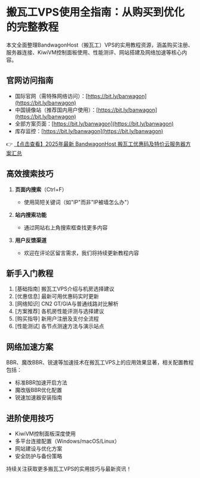 # 搬瓦工VPS使用全指南：从购买到优化的完整教程

本文全面整理BandwagonHost（搬瓦工）VPS的实用教程资源，涵盖购买注册、服务器连接、KiwiVM控制面板使用、性能测评、网站搭建及网络加速等核心内容。

## 官网访问指南

- 国际官网（需特殊网络访问）：[https://bit.ly/banwagon](https://bit.ly/banwagon)
- 中国镜像站（推荐国内用户使用）：[https://bit.ly/banwagon](https://bit.ly/banwagon)
- 全部方案页面：[https://bit.ly/banwagon](https://bit.ly/banwagon)
- 库存监控：[https://bit.ly/banwagon](https://bit.ly/banwagon)

👉 [【点击查看】2025年最新 BandwagonHost 搬瓦工优惠码及特价云服务器方案汇总](https://bit.ly/banwagon)

## 高效搜索技巧

1. **页面内搜索**（Ctrl+F）
   - 使用简短关键词（如"IP"而非"IP被墙怎么办"）
   
2. **站内搜索功能**
   - 通过网站右上角搜索框查找更多内容

3. **用户反馈渠道**
   - 欢迎在评论区留言需求，我们将持续更新教程内容

## 新手入门教程

1. [基础指南] 搬瓦工VPS介绍与机房选择建议
2. [优惠信息] 最新可用优惠码实时更新
3. [网络知识] CN2 GT/GIA与普通线路对比解析
4. [方案推荐] 各机房性能评测与选择建议
5. [购买指导] 新用户注册及支付全流程
6. [性能测试] 各节点测速方法与演示站点

## 网络加速方案

BBR、魔改BBR、锐速等加速技术在搬瓦工VPS上的应用效果显著，相关配置教程包括：

- 标准BBR加速开启方法
- 魔改版BBR优化配置
- 锐速加速器安装指南

## 进阶使用技巧

- KiwiVM控制面板深度使用
- 多平台连接配置（Windows/macOS/Linux）
- 网站建设与优化方案
- 安全防护与备份策略

持续关注获取更多搬瓦工VPS的实用技巧与最新资讯！